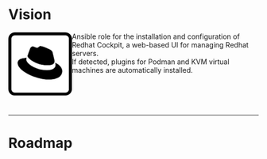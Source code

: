 # Vision

<img src="media/icon_cockpit.png" align="left" height="128" width="128" />
Ansible role for the installation and configuration of Redhat Cockpit, a web-based UI for managing Redhat servers.<br/> 
If detected, plugins for Podman and KVM virtual machines are automatically installed.<br/>
<br/>
<br/>
<br/>
<br/>


***

# Roadmap


